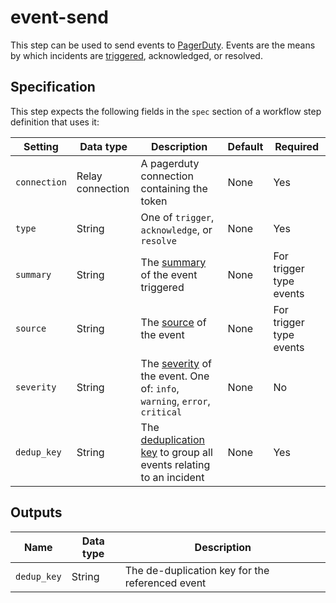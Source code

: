 # event-send

This step can be used to send events to [PagerDuty](http://pagerduty.com/). Events are the means by which incidents are [triggered](https://support.pagerduty.com/docs/incidents), acknowledged, or resolved.

## Specification

This step expects the following fields in the `spec` section of a workflow step definition that uses it:

| Setting      | Data type        | Description                                                                                                                                                                    | Default | Required                |
|--------------|------------------|--------------------------------------------------------------------------------------------------------------------------------------------------------------------------------|---------|-------------------------|
| `connection` | Relay connection | A pagerduty connection containing the token                                                                                                                                    | None    | Yes                     |
| `type`       | String           | One of `trigger`, `acknowledge`, or `resolve`                                                                                                                                  | None    | Yes                     |
| `summary`    | String           | The [summary](https://developer.pagerduty.com/docs/events-api-v2/overview/#pagerduty-common-event-format-pd-cef) of the event triggered                                        | None    | For trigger type events |
| `source`     | String           | The [source](https://developer.pagerduty.com/docs/events-api-v2/overview/#pagerduty-common-event-format-pd-cef) of the event                                                   | None    | For trigger type events |
| `severity`   | String           | The [severity](https://developer.pagerduty.com/docs/events-api-v2/overview/#pagerduty-common-event-format-pd-cef) of the event. One of: `info`, `warning`, `error`, `critical` | None    | No                      |
| `dedup_key`  | String           | The [deduplication key](https://support.pagerduty.com/docs/event-management) to group all events relating to an incident                                                       | None    | Yes                     |

## Outputs

| Name        | Data type | Description                                     |
|-------------|-----------|-------------------------------------------------|
| `dedup_key` | String    | The de-duplication key for the referenced event |
